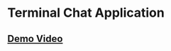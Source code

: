 # Terminal Chat Application

## [Demo Video](https://cloud.hsngl.de/DBE14_GRP16_Demo_Video_Chat_Application)
